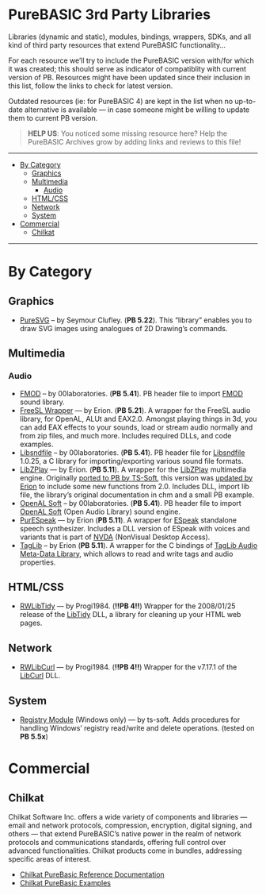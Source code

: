 PureBASIC 3rd Party Libraries
=============================

Libraries (dynamic and static), modules, bindings, wrappers, SDKs, and all kind of third party resources that extend PureBASIC functionality…

For each resource we’ll try to include the PureBASIC version with/for which it was created; this should serve as indicator of compatiblity with current version of PB. Resources might have been updated since their inclusion in this list, follow the links to check for latest version.

Outdated resources (ie: for PureBASIC 4) are kept in the list when no up-to-date alternative is available — in case someone might be willing to update them to current PB version.

> **HELP US**: You noticed some missing resource here? Help the PureBASIC Archives grow by adding links and reviews to this file!

------------------------------------------------------------------------

<!-- #toc -->
-   [By Category](#by-category)
    -   [Graphics](#graphics)
    -   [Multimedia](#multimedia)
        -   [Audio](#audio)
    -   [HTML/CSS](#htmlcss)
    -   [Network](#network)
    -   [System](#system)
-   [Commercial](#commercial)
    -   [Chilkat](#chilkat)

<!-- /toc -->

------------------------------------------------------------------------

By Category
===========

Graphics
--------

-   [PureSVG](http://forum.purebasic.com/english/viewtopic.php?f=12&t=40540&hilit=svg&sid=d87053584f2e9f23933eb991e680d7f8) – by Seymour Clufley. (**PB 5.22**). This “library” enables you to draw SVG images using analogues of 2D Drawing’s commands.

Multimedia
----------

### Audio

-   [FMOD](http://00laboratories.com/resources/code/purebasic/fmod-header) – by 00laboratories. (**PB 5.41**). PB header file to import [FMOD](http://www.fmod.org/) sound library.
-   [FreeSL Wrapper](http://erion.tdrealms.com/software/fslwrapper) — by Erion. (**PB 5.21**). A wrapper for the FreeSL audio library, for OpenAL, ALUt and EAX2.0. Amongst playing things in 3d, you can add EAX effects to your sounds, load or stream audio normally and from zip files, and much more. Includes required DLLs, and code examples.
-   [Libsndfile](http://00laboratories.com/resources/code/purebasic/libsndfile-header) – by 00laboratories. (**PB 5.41**). PB header file for [Libsndfile](http://www.mega-nerd.com/libsndfile/) 1.0.25, a C library for importing/exporting various sound file formats.
-   [LibZPlay](http://erion.tdrealms.com/software/libzplay) — by Erion. (**PB 5.11**). A wrapper for the [LibZPlay](http://libzplay.sourceforge.net/) multimedia engine. Originally [ported to PB by TS-Soft](http://www.purebasic.fr/english/viewtopic.php?f=27&t=49345&hilit=LibZPlay), this version was [updated by Erion](http://www.purebasic.fr/english/viewtopic.php?f=12&t=54060&hilit=LibZPlay) to include some new functions from 2.0. Includes DLL, import lib file, the library’s original documentation in chm and a small PB example.
-   [OpenAL Soft](http://00laboratories.com/resources/code/purebasic/openal-soft-header) – by 00laboratories. (**PB 5.41**). PB header file to import [OpenAL Soft](http://www.openal-soft.org/) (Open Audio Library) sound engine.
-   [PurESpeak](http://erion.tdrealms.com/software/pb/purespeak) — by Erion (**PB 5.11**). A wrapper for [ESpeak](http://espeak.sourceforge.net/) standalone speech synthesizer. Includes a DLL version of ESpeak with voices and variants that is part of [NVDA](http://www.nvaccess.org/) (NonVisual Desktop Access).
-   [TagLib](http://erion.tdrealms.com/taglib) – by Erion (**PB 5.11**). A wrapper for the C bindings of [TagLib Audio Meta-Data Library](http://taglib.org/), which allows to read and write tags and audio properties.

HTML/CSS
--------

-   [RWLibTidy](http://www.purearea.net/pb/english/dll_devtools.htm) — by Progi1984. (**!!PB 4!!**) Wrapper for the 2008/01/25 release of the [LibTidy](http://www.html-tidy.org/developer/) DLL, a library for cleaning up your HTML web pages.

Network
-------

-   [RWLibCurl](http://www.purearea.net/pb/english/dll_devtools.htm) — by Progi1984. (**!!PB 4!!**) Wrapper for the v7.17.1 of the [LibCurl](https://curl.haxx.se/libcurl/) DLL.

System
------

-   [Registry Module](http://www.purebasic.fr/english/viewtopic.php?p=422572#p422572) (Windows only) — by ts-soft. Adds procedures for handling Windows’ registry read/write and delete operations. (tested on __PB 5.5x__)

Commercial
==========

Chilkat
-------

Chilkat Software Inc. offers a wide variety of components and libraries — email and network protocols, compression, encryption, digital signing, and others — that extend PureBASIC’s native power in the realm of network protocols and communications standards, offering full control over advanced functionalities. Chilkat products come in bundles, addressing specific areas of interest.

-   [Chilkat PureBasic Reference Documentation](https://www.chilkatsoft.com/refdoc/purebasic.asp)
-   [Chilkat PureBasic Examples](https://www.example-code.com/purebasic/default.asp)

